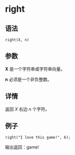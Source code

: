 # right

## 语法

`right(X, n)`

## 参数

**X** 是一个字符串或字符串向量。

**n** 必须是一个非负整数。

## 详情

返回 *X* 右边 *n* 个字符。

## 例子

```
right("I love this game!", 6);
```

输出返回：game!

